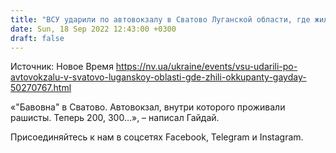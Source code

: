 ```yaml
---
title: "ВСУ ударили по автовокзалу в Сватово Луганской области, где жили оккупанты — Гайдай"
date: Sun, 18 Sep 2022 12:43:00 +0300
draft: false
---
```

Источник: Новое Время https://nv.ua/ukraine/events/vsu-udarili-po-avtovokzalu-v-svatovo-luganskoy-oblasti-gde-zhili-okkupanty-gayday-50270767.html


«"Бавовна" в Сватово. Автовокзал, внутри которого проживали рашисты. Теперь 200, 300…», – написал Гайдай.

Присоединяйтесь к нам в соцсетях Facebook, Telegram и Instagram.
